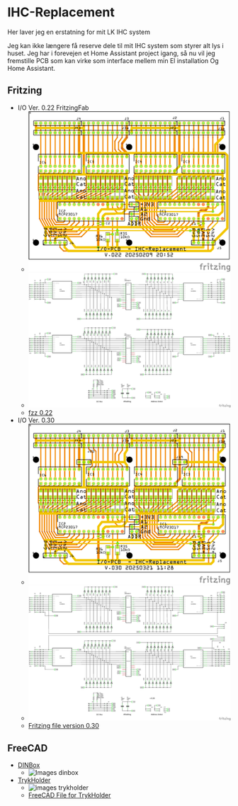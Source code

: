 # IHC-Replacement

Her laver jeg en erstatning for mit LK IHC system

Jeg kan ikke længere få reserve dele til mit IHC system som styrer alt lys i huset. 
Jeg har i forevejen et Home Assistant project igang, så nu vil jeg fremstille PCB som kan virke som interface mellem min El installation Og Home Assistant.

## Fritzing

* I/O Ver. 0.22 FritzingFab
  * ![PCB 0.22](./Fritzing/IO-PCB/FritzingFab_v_0.22/Input_Board_021_pcb.png)
  * ![schem 0.22](./Fritzing/IO-PCB/FritzingFab_v_0.22/Input_Board_021_schem.png)
  * [fzz 0.22](./Fritzing/IO-PCB/FritzingFab_v_0.22/Input_Board_022.fzz)
* I/O Ver. 0.30
  * ![PCB 0.30](./Fritzing/IO-PCB/v_0.30/Input_Board_030_pcb.png )
  * ![schem 0.30](./Fritzing/IO-PCB/v_0.30/Input_Board_030_schem.png)
  * [Fritzing file version 0.30](./Fritzing/IO-PCB/v_0.30/Input_Board_030.fzz)

## FreeCAD

* [DINBox ](./FreeCAD/DINBox_002.FCStd)
  * ![Images dinbox](./FreeCAD/Images/Skærmbillede%20fra%202024-12-03%2021-47-26.png)
* [TrykHolder](./FreeCAD/TrykHolder/Trykholder_v4.FCStd)
  * ![images trykholder](./FreeCAD/TrykHolder/Images/Skærmbillede%20fra%202025-03-21%2016-08-51.png)
  * [FreeCAD File for TrykHolder](./FreeCAD/TrykHolder/Trykholder_v4.FCStd)